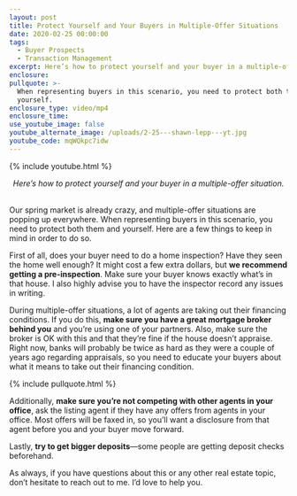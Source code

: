 ```yaml
---
layout: post
title: Protect Yourself and Your Buyers in Multiple-Offer Situations
date: 2020-02-25 00:00:00
tags:
  - Buyer Prospects
  - Transaction Management
excerpt: Here’s how to protect yourself and your buyer in a multiple-offer situation.
enclosure:
pullquote: >-
  When representing buyers in this scenario, you need to protect both them and
  yourself.
enclosure_type: video/mp4
enclosure_time:
use_youtube_image: false
youtube_alternate_image: /uploads/2-25---shawn-lepp---yt.jpg
youtube_code: mqWQkpc7idw
---
```


{% include youtube.html %}

<center><em>Here&rsquo;s how to protect yourself and your buyer in a multiple-offer situation.</em></center>

<br>Our spring market is already crazy, and multiple-offer situations are popping up everywhere. When representing buyers in this scenario, you need to protect both them and yourself. Here are a few things to keep in mind in order to do so.

First of all, does your buyer need to do a home inspection? Have they seen the home well enough? It might cost a few extra dollars, but **we recommend getting a pre-inspection**. Make sure your buyer knows exactly what’s in that house. I also highly advise you to have the inspector record any issues in writing.

During multiple-offer situations, a lot of agents are taking out their financing conditions. If you do this, **make sure you have a great mortgage broker behind you** and you’re using one of your partners. Also, make sure the broker is OK with this and that they’re fine if the house doesn’t appraise. Right now, banks will probably be twice as hard as they were a couple of years ago regarding appraisals, so you need to educate your buyers about what it means to take out their financing condition.

{% include pullquote.html %}

Additionally, **make sure you’re not competing with other agents in your office**, ask the listing agent if they have any offers from agents in your office. Most offers will be faxed in, so you’ll want a disclosure from that agent before you and your buyer move forward.

Lastly, **try to get bigger deposits**—some people are getting deposit checks beforehand.

As always, if you have questions about this or any other real estate topic, don’t hesitate to reach out to me. I’d love to help you.